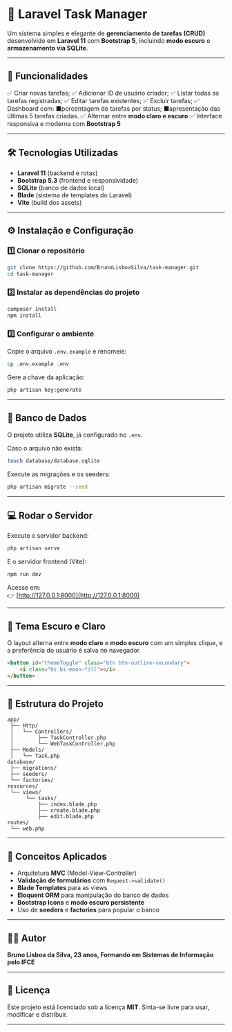 # 🧭 Laravel Task Manager

Um sistema simples e elegante de **gerenciamento de tarefas (CRUD)** desenvolvido em **Laravel 11** com **Bootstrap 5**, incluindo **modo escuro** e **armazenamento via SQLite**.

---

## 🚀 Funcionalidades

✅ Criar novas tarefas;
✅ Adicionar ID de usuário criador;
✅ Listar todas as tarefas registradas;
✅ Editar tarefas existentes;
✅ Excluir tarefas;
✅ Dashboard com:
    ■porcentagem de tarefas por status;
    ■apresentação das últimas 5 tarefas criadas.
✅ Alternar entre **modo claro e escuro** 
✅ Interface responsiva e moderna com **Bootstrap 5**

---

## 🛠️ Tecnologias Utilizadas

- **Laravel 11** (backend e rotas)
- **Bootstrap 5.3** (frontend e responsividade)
- **SQLite** (banco de dados local)
- **Blade** (sistema de templates do Laravel)
- **Vite** (build dos assets)

---

## ⚙️ Instalação e Configuração

### 1️⃣ Clonar o repositório
```bash
git clone https://github.com/BrunoLisboaSilva/task-manager.git
cd task-manager
```

### 2️⃣ Instalar as dependências do projeto
```bash
composer install
npm install
```

### 3️⃣ Configurar o ambiente
Copie o arquivo `.env.example` e renomeie:
```bash
cp .env.example .env
```

Gere a chave da aplicação:
```bash
php artisan key:generate
```

---

## 🧩 Banco de Dados

O projeto utiliza **SQLite**, já configurado no `.env`.

Caso o arquivo não exista:
```bash
touch database/database.sqlite
```

Execute as migrações e os seeders:
```bash
php artisan migrate --seed
```

---

## 💻 Rodar o Servidor

Execute o servidor backend:
```bash
php artisan serve
```

E o servidor frontend (Vite):
```bash
npm run dev
```

Acesse em:  
👉 [http://127.0.0.1:8000](http://127.0.0.1:8000)

---

## 🎨 Tema Escuro e Claro

O layout alterna entre **modo claro** e **modo escuro** com um simples clique, e a preferência do usuário é salva no navegador.

```html
<button id="themeToggle" class="btn btn-outline-secondary">
    <i class="bi bi-moon-fill"></i>
</button>
```

---

## 📁 Estrutura do Projeto

```
app/
 ├── Http/
 │   └── Controllers/
 │        ├── TaskController.php
 │        └── WebTaskController.php
 ├── Models/
 │   └── Task.php
database/
 ├── migrations/
 ├── seeders/
 └── factories/
resources/
 └── views/
      └── tasks/
          ├── index.blade.php
          ├── create.blade.php
          ├── edit.blade.php
routes/
 └── web.php
```

---

## 🧠 Conceitos Aplicados

- Arquitetura **MVC** (Model-View-Controller)  
- **Validação de formulários** com `Request->validate()`  
- **Blade Templates** para as views  
- **Eloquent ORM** para manipulação do banco de dados  
- **Bootstrap Icons** e **modo escuro persistente**  
- Uso de **seeders** e **factories** para popular o banco

---

## 🧑‍💻 Autor

**Bruno Lisboa da Silva, 23 anos, Formando em Sistemas de Informação pelo IFCE** 

---

## 📜 Licença

Este projeto está licenciado sob a licença **MIT**. 
Sinta-se livre para usar, modificar e distribuir.


---